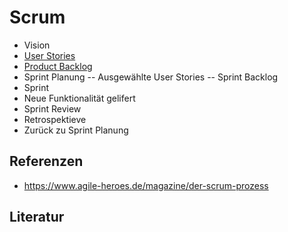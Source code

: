 # Scrum

- Vision
- [User Stories](gbps.md)
- [Product Backlog](0ata.md)
- Sprint Planung
-- Ausgewählte User Stories
-- Sprint Backlog
- Sprint
- Neue Funktionalität gelifert
- Sprint Review
- Retrospektieve
- Zurück zu Sprint Planung

## Referenzen
- https://www.agile-heroes.de/magazine/der-scrum-prozess

## Literatur

